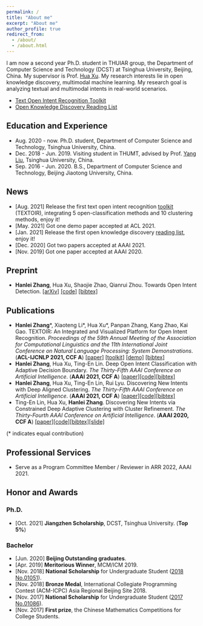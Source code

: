 ```yaml
---
permalink: /
title: "About me"
excerpt: "About me"
author_profile: true
redirect_from: 
  - /about/
  - /about.html
---
```


I am now a second year Ph.D. student in THUIAR group, the Department of Computer Science and Technology (DCST) at Tsinghua University, Beijing, China. My supervisor is Prof. [Hua Xu](https://thu-xuhua.github.io/). My research interests lie in open knowledge discovery, multimodal machine learning. My research goal is analyzing textual and multimodal intents in real-world scenarios.

* [Text Open Intent Recognition Toolkit](https://github.com/thuiar/TEXTOIR)
* [Open Knowledge Discovery Reading List](https://github.com/thuiar/OKD-Reading-List)

## Education and Experience
* Aug. 2020 - now. Ph.D. student, Department of Computer Science and Technology, Tsinghua University, China.
* Dec. 2018 - Jun. 2019. Visiting student in THUMT, advised by Prof. [Yang Liu](http://nlp.csai.tsinghua.edu.cn/~ly/), Tsinghua University, China.
* Sep. 2016 - Jun. 2020. B.S., Department of Computer Science and Technology, Beijing Jiaotong University, China.

## News
* [Aug. 2021] Release the first text open intent recognition [toolkit](https://github.com/thuiar/TEXTOIR) (TEXTOIR), integrating 5 open-classification methods and 10 clustering methods, enjoy it!
* [May. 2021] Got one demo paper accepted at ACL 2021.
* [Jan. 2021] Release the first open knowledge discovery [reading list](https://github.com/thuiar/OKD-Reading-List), enjoy it!
* [Dec. 2020] Got two papers accepted at AAAI 2021.
* [Nov. 2019] Got one paper accepted at AAAI 2020.

## Preprint

* <strong>Hanlei Zhang</strong>, Hua Xu, Shaojie Zhao, Qianrui Zhou. Towards Open Intent Detection. [[arXiv]](https://arxiv.org/pdf/2203.05823.pdf) [[code]](https://github.com/thuiar/TEXTOIR/tree/main/open_intent_detection) [[bibtex]](/files/Preprint/Open_Intent_Detection.bib)

## Publications

* <strong>Hanlei Zhang</strong>\*, Xiaoteng Li\*, Hua Xu\*, Panpan Zhang, Kang Zhao, Kai Gao. TEXTOIR: An Integrated and Visualized Platform for Open Intent Recognition. <i>Proceedings of the 59th Annual Meeting of the Association for Computational Linguistics and the 11th International Joint Conference on Natural Language Processing: System Demonstrations</i>. (<strong>ACL-IJCNLP 2021, CCF A</strong>)  [[paper]](https://aclanthology.org/2021.acl-demo.20.pdf) [[toolkit]](https://github.com/thuiar/TEXTOIR) [[demo]](https://github.com/thuiar/TEXTOIR-DEMO) [[bibtex]](/files/ACL21-TEXTOIR/TEXTOIR.bib)
* <strong>Hanlei Zhang</strong>, Hua Xu, Ting-En Lin. Deep Open Intent Classification with Adaptive Decision Boundary. <i>The Thirty-Fifth AAAI Conference on Artificial Intelligence</i>. (<strong>AAAI 2021, CCF A</strong>)  [[paper]](https://arxiv.org/pdf/2012.10209.pdf)[[code]](https://github.com/HanleiZhang/Adaptive-Decision-Boundary)[[bibtex]](/files/AAAI21-DeepOpen/open.bib)
* <strong>Hanlei Zhang</strong>, Hua Xu, Ting-En Lin, Rui Lyu. Discovering New Intents with Deep Aligned Clustering. <i>The Thirty-Fifth AAAI Conference on Artificial Intelligence</i>. (<strong>AAAI 2021, CCF A</strong>)  [[paper]](https://arxiv.org/pdf/2012.08987.pdf)[[code]](https://github.com/HanleiZhang/DeepAligned-Clustering)[[bibtex]](/files/AAAI21-DeepAligned/aligned.bib)
* Ting-En Lin, Hua Xu, <strong>Hanlei Zhang</strong>. Discovering New Intents via Constrained Deep Adaptive Clustering with Cluster Refinement. <i>The Thirty-Fourth AAAI Conference on Artificial Intelligence</i>. (<strong>AAAI 2020, CCF A</strong>) [[paper]](https://ojs.aaai.org/index.php/AAAI/article/view/6353)[[code]](https://github.com/thuiar/CDAC-plus)[[bibtex]](/files/AAAI20-CDAC+/CDAC+.bib)[[slide]](/files/AAAI20-CDAC+/slices.pdf)

(\* indicates equal contribution)

## Professional Services

* Serve as a Program Committee Member / Reviewer in ARR 2022, AAAI 2021. 

## Honor and Awards

### Ph.D.
* [Oct. 2021] <strong>Jiangzhen Scholarship</strong>, DCST, Tsinghua University. (**Top 5%**)

### Bachelor
* [Jun. 2020] <strong>Beijing Outstanding graduates</strong>. 
* [Apr. 2019] <strong>Meritorious Winner</strong>, MCM/ICM 2019.
* [Nov. 2018] <strong>National Scholarship</strong> for Undergraduate Student ([2018 No.01051](http://www.moe.gov.cn/srcsite/A05/s7505/201811/t20181114_354826.html)). 
* [Nov. 2018] <strong>Bronze Medal</strong>, International Collegiate Programming Contest (ACM-ICPC) Asia Regional Beijing Site 2018.
* [Nov. 2017] <strong>National Scholarship</strong> for Undergraduate Student ([2017 No.01086](http://www.moe.gov.cn/srcsite/A05/s7505/201711/t20171108_318697.html)).
* [Nov. 2017] <strong>First prize</strong>, the Chinese Mathematics Competitions for College Students. 

&nbsp;&nbsp;&nbsp;&nbsp;&nbsp;&nbsp;&nbsp;&nbsp;
<script type='text/javascript' id='clustrmaps' src='//cdn.clustrmaps.com/map_v2.js?cl=ffffff&w=350&t=tt&d=6oKT70Jy08qPF_EXR7PXexVX1X5I8S5uiTIntTb87ic&cmo=ff5353&cmn=ff5353'></script>

